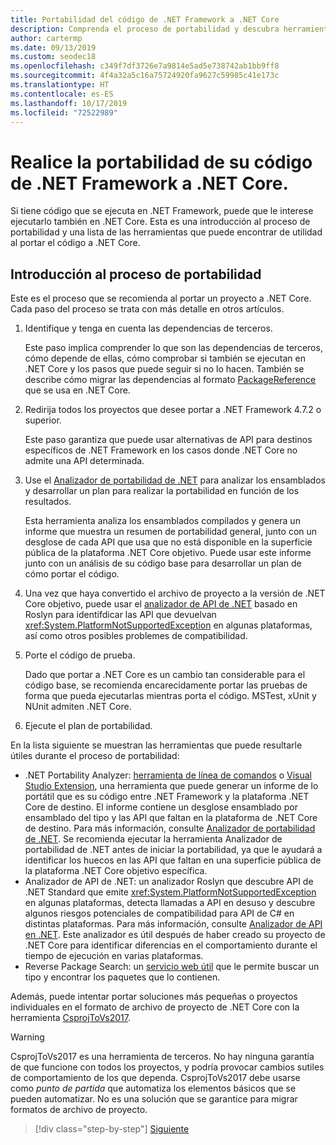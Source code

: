 ```yaml
---
title: Portabilidad del código de .NET Framework a .NET Core
description: Comprenda el proceso de portabilidad y descubra herramientas que le pueden resultar útiles al realizar la portabilidad de un proyecto de .NET Framework a .NET Core.
author: cartermp
ms.date: 09/13/2019
ms.custom: seodec18
ms.openlocfilehash: c349f7df3726e7a9814e5ad5e738742ab1bb9ff8
ms.sourcegitcommit: 4f4a32a5c16a75724920fa9627c59985c41e173c
ms.translationtype: HT
ms.contentlocale: es-ES
ms.lasthandoff: 10/17/2019
ms.locfileid: "72522989"
---
```

# <a name="port-your-code-from-net-framework-to-net-core"></a>Realice la portabilidad de su código de .NET Framework a .NET Core.

Si tiene código que se ejecuta en .NET Framework, puede que le interese ejecutarlo también en .NET Core. Esta es una introducción al proceso de portabilidad y una lista de las herramientas que puede encontrar de utilidad al portar el código a .NET Core.

## <a name="overview-of-the-porting-process"></a>Introducción al proceso de portabilidad

Este es el proceso que se recomienda al portar un proyecto a .NET Core. Cada paso del proceso se trata con más detalle en otros artículos.

1. Identifique y tenga en cuenta las dependencias de terceros.

   Este paso implica comprender lo que son las dependencias de terceros, cómo depende de ellas, cómo comprobar si también se ejecutan en .NET Core y los pasos que puede seguir si no lo hacen. También se describe cómo migrar las dependencias al formato [PackageReference](/nuget/consume-packages/package-references-in-project-files) que se usa en .NET Core.

2. Redirija todos los proyectos que desee portar a .NET Framework 4.7.2 o superior.

   Este paso garantiza que puede usar alternativas de API para destinos específicos de .NET Framework en los casos donde .NET Core no admite una API determinada.

3. Use el [Analizador de portabilidad de .NET](../../standard/analyzers/portability-analyzer.md) para analizar los ensamblados y desarrollar un plan para realizar la portabilidad en función de los resultados.

   Esta herramienta analiza los ensamblados compilados y genera un informe que muestra un resumen de portabilidad general, junto con un desglose de cada API que usa que no está disponible en la superficie pública de la plataforma .NET Core objetivo. Puede usar este informe junto con un análisis de su código base para desarrollar un plan de cómo portar el código.

4. Una vez que haya convertido el archivo de proyecto a la versión de .NET Core objetivo, puede usar el [analizador de API de .NET](../../standard/analyzers/api-analyzer.md) basado en Roslyn para identifdicar las API que devuelvan <xref:System.PlatformNotSupportedException> en algunas plataformas, así como otros posibles problemes de compatibilidad.

5. Porte el código de prueba.

   Dado que portar a .NET Core es un cambio tan considerable para el código base, se recomienda encarecidamente portar las pruebas de forma que pueda ejecutarlas mientras porta el código. MSTest, xUnit y NUnit admiten .NET Core.

6. Ejecute el plan de portabilidad.

En la lista siguiente se muestran las herramientas que puede resultarle útiles durante el proceso de portabilidad:

- .NET Portability Analyzer: [herramienta de línea de comandos](https://github.com/Microsoft/dotnet-apiport/releases) o [Visual Studio Extension](https://marketplace.visualstudio.com/items?itemName=ConnieYau.NETPortabilityAnalyzer), una herramienta que puede generar un informe de lo portátil que es su código entre .NET Framework y la plataforma .NET Core de destino. El informe contiene un desglose ensamblado por ensamblado del tipo y las API que faltan en la plataforma de .NET Core de destino. Para más información, consulte [Analizador de portabilidad de .NET](../../standard/analyzers/portability-analyzer.md). Se recomienda ejecutar la herramienta Analizador de portabilidad de .NET antes de iniciar la portabilidad, ya que le ayudará a identificar los huecos en las API que faltan en una superficie pública de la plataforma .NET Core objetivo específica.
- Analizador de API de .NET: un analizador Roslyn que descubre API de .NET Standard que emite <xref:System.PlatformNotSupportedException> en algunas plataformas, detecta llamadas a API en desuso y descubre algunos riesgos potenciales de compatibilidad para API de C# en distintas plataformas. Para más información, consulte [Analizador de API en .NET](../../standard/analyzers/api-analyzer.md). Este analizador es útil después de haber creado su proyecto de .NET Core para identificar diferencias en el comportamiento durante el tiempo de ejecución en varias plataformas.
- Reverse Package Search: un [servicio web útil](https://packagesearch.azurewebsites.net) que le permite buscar un tipo y encontrar los paquetes que lo contienen.

Además, puede intentar portar soluciones más pequeñas o proyectos individuales en el formato de archivo de proyecto de .NET Core con la herramienta [CsprojToVs2017](https://github.com/hvanbakel/CsprojToVs2017).

> [!WARNING]
> CsprojToVs2017 es una herramienta de terceros. No hay ninguna garantía de que funcione con todos los proyectos, y podría provocar cambios sutiles de comportamiento de los que dependa. CsprojToVs2017 debe usarse como _punto de partida_ que automatiza los elementos básicos que se pueden automatizar. No es una solución que se garantice para migrar formatos de archivo de proyecto.

>[!div class="step-by-step"]
>[Siguiente](net-framework-tech-unavailable.md)
